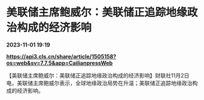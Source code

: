 # 美联储主席鲍威尔：美联储正追踪地缘政治构成的经济影响

**2023-11-01 19:19**

**https://api3.cls.cn/share/article/1505158?os=web&sv=7.7.5&app=CailianpressWeb**

【美联储主席鲍威尔：美联储正追踪地缘政治构成的经济影响】财联社11月2日电，美联储主席鲍威尔表示，全球地缘政治局势在升温；美联储正追踪地缘政治构成的经济影响。